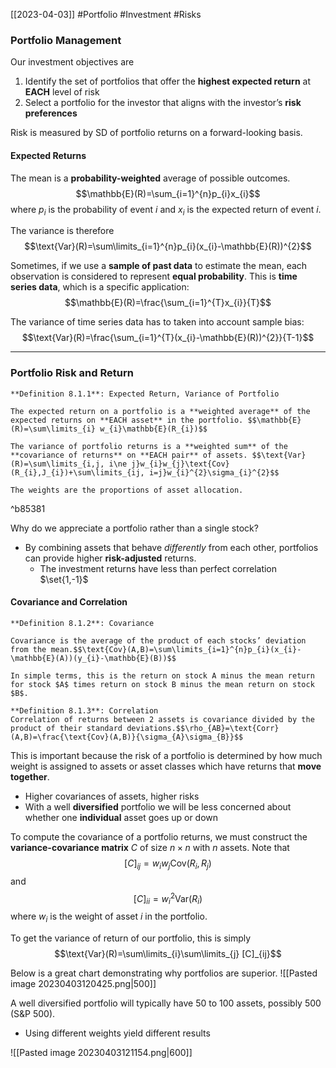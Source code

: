 [[2023-04-03]] #Portfolio #Investment #Risks 

### Portfolio Management
Our investment objectives are
1. Identify the set of portfolios that offer the **highest expected return** at **EACH** level of risk
2. Select a portfolio for the investor that aligns with the investor’s **risk preferences**

Risk is measured by SD of portfolio returns on a forward-looking basis.

#### Expected Returns
The mean is a **probability-weighted** average of possible outcomes.$$\mathbb{E}(R)=\sum_{i=1}^{n}p_{i}x_{i}$$
where $p_{i}$ is the probability of event $i$ and $x_{i}$ is the expected return of event $i$. 

The variance is therefore $$\text{Var}(R)=\sum\limits_{i=1}^{n}p_{i}(x_{i}-\mathbb{E}(R))^{2}$$

Sometimes, if we use a **sample of past data** to estimate the mean, each observation is considered to represent **equal probability**. This is **time series data**, which is a specific application: $$\mathbb{E}(R)=\frac{\sum_{i=1}^{T}x_{i}}{T}$$

The variance of time series data has to taken into account sample bias: $$\text{Var}(R)=\frac{\sum_{i=1}^{T}(x_{i}-\mathbb{E}(R))^{2}}{T-1}$$

---

### Portfolio Risk and Return

```ad-important
**Definition 8.1.1**: Expected Return, Variance of Portfolio

The expected return on a portfolio is a **weighted average** of the expected returns on **EACH asset** in the portfolio. $$\mathbb{E}(R)=\sum\limits_{i} w_{i}\mathbb{E}(R_{i})$$

The variance of portfolio returns is a **weighted sum** of the **covariance of returns** on **EACH pair** of assets. $$\text{Var}(R)=\sum\limits_{i,j, i\ne j}w_{i}w_{j}\text{Cov}(R_{i},J_{i})+\sum\limits_{ij, i=j}w_{i}^{2}\sigma_{i}^{2}$$

The weights are the proportions of asset allocation.
```

^b85381

Why do we appreciate a portfolio rather than a single stock?
- By combining assets that behave *differently* from each other, portfolios can provide higher **risk-adjusted** returns.
	- The investment returns have less than perfect correlation $\set{1,-1}$

#### Covariance and Correlation

```ad-important
**Definition 8.1.2**: Covariance

Covariance is the average of the product of each stocks’ deviation from the mean.$$\text{Cov}(A,B)=\sum\limits_{i=1}^{n}p_{i}(x_{i}-\mathbb{E}(A))(y_{i}-\mathbb{E}(B))$$

In simple terms, this is the return on stock A minus the mean return for stock $A$ times return on stock B minus the mean return on stock $B$.
```

```ad-important
**Definition 8.1.3**: Correlation
Correlation of returns between 2 assets is covariance divided by the product of their standard deviations.$$\rho_{AB}=\text{Corr}(A,B)=\frac{\text{Cov}(A,B)}{\sigma_{A}\sigma_{B}}$$
```

This is important because the risk of a portfolio is determined by how much weight is assigned to assets or asset classes which have returns that **move together**.
- Higher covariances of assets, higher risks
- With a well **diversified** portfolio we will be less concerned about whether one **individual** asset goes up or down

To compute the covariance of a portfolio returns, we must construct the **variance-covariance matrix** $C$ of size $n \times n$ with $n$ assets.  Note that $$[C]_{ij}=w_{i}w_{j}\text{Cov}(R_{i},R_{j})$$ and $$[C]_{ii}=w_{i}^{2}\text{Var}(R_{i})$$
where $w_{i}$ is the weight of asset $i$ in the portfolio.

To get the variance of return of our portfolio, this is simply $$\text{Var}(R)=\sum\limits_{i}\sum\limits_{j} [C]_{ij}$$

Below is a great chart demonstrating why portfolios are superior.
![[Pasted image 20230403120425.png|500]]

A well diversified portfolio will typically have 50 to 100 assets, possibly 500 (S&P 500).
- Using different weights yield different results

![[Pasted image 20230403121154.png|600]]